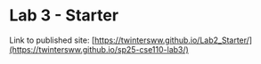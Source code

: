 # Lab 3 - Starter

Link to published site: [https://twintersww.github.io/Lab2_Starter/](https://twintersww.github.io/sp25-cse110-lab3/)
